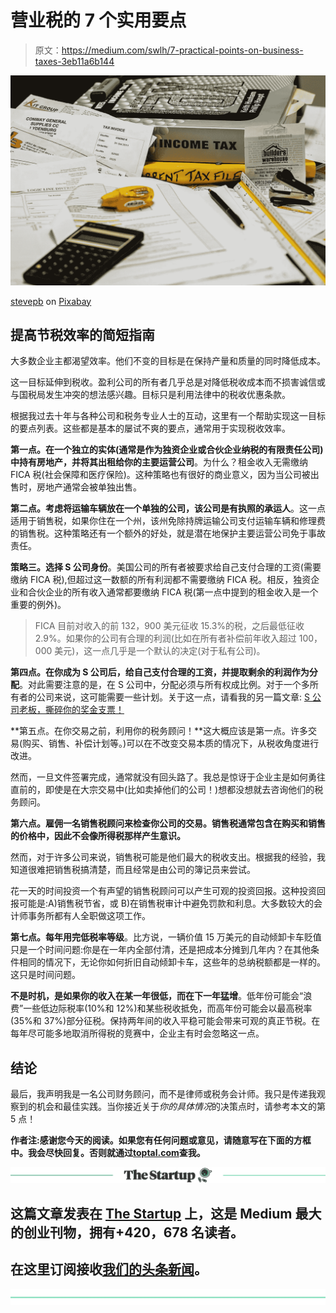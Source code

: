 # 营业税的 7 个实用要点

> 原文：<https://medium.com/swlh/7-practical-points-on-business-taxes-3eb11a6b144>

![](img/1e8f16dc2fcd9a29d68896499135402e.png)

[stevepb](https://pixabay.com/en/users/stevepb-282134/) on [Pixabay](https://pixabay.com/en/income-tax-calculation-calculate-491626/)

## 提高节税效率的简短指南

大多数企业主都渴望效率。他们不变的目标是在保持产量和质量的同时降低成本。

这一目标延伸到税收。盈利公司的所有者几乎总是对降低税收成本而不损害诚信或与国税局发生冲突的想法感兴趣。目标只是利用法律中的税收优惠条款。

根据我过去十年与各种公司和税务专业人士的互动，这里有一个帮助实现这一目标的要点列表。这些都是基本的屡试不爽的要点，通常用于实现税收效率。

**第一点。在一个独立的实体(通常是作为独资企业或合伙企业纳税的有限责任公司)中持有房地产，并将其出租给你的主要运营公司**。为什么？租金收入无需缴纳 FICA 税(社会保障和医疗保险)。这种策略也有很好的商业意义，因为当公司被出售时，房地产通常会被单独出售。

**第二点。考虑将运输车辆放在一个单独的公司，该公司是有执照的承运人**。这一点适用于销售税，如果你住在一个州，该州免除持牌运输公司支付运输车辆和修理费的销售税。这种策略还有一个额外的好处，就是潜在地保护主要运营公司免于事故责任。

**策略三。选择 S 公司身份**。美国公司的所有者被要求给自己支付合理的工资(需要缴纳 FICA 税),但超过这一数额的所有利润都不需要缴纳 FICA 税。相反，独资企业和合伙企业的所有收入通常都要缴纳 FICA 税(第一点中提到的租金收入是一个重要的例外)。

> FICA 目前对收入的前 132，900 美元征收 15.3%的税，之后最低征收 2.9%。如果你的公司有合理的利润(比如在所有者补偿前年收入超过 100，000 美元)，这一点几乎是一个默认的决定(对于私有公司)。

**第四点。在你成为 S 公司后，给自己支付合理的工资，并提取剩余的利润作为分配**。对此需要注意的是，在 S 公司中，分配必须与所有权成比例。对于一个多所有者的公司来说，这可能需要一些计划。关于这一点，请看我的另一篇文章: [S 公司老板，撕碎你的奖金支票！](https://www.linkedin.com/pulse/hey-corp-owner-shred-your-bonus-check-scott-hoover/)

**第五点。在你交易之前，利用你的税务顾问！**这大概应该是第一点。许多交易(购买、销售、补偿计划等。)可以在不改变交易本质的情况下，从税收角度进行改进。

然而，一旦文件签署完成，通常就没有回头路了。我总是惊讶于企业主是如何勇往直前的，即使是在大宗交易中(比如卖掉他们的公司！)想都没想就去咨询他们的税务顾问。

**第六点。雇佣一名销售税顾问来检查你公司的交易。销售税通常包含在购买和销售的价格中，因此不会像所得税那样产生意识。**

然而，对于许多公司来说，销售税可能是他们最大的税收支出。根据我的经验，我知道很难把销售税搞清楚，而且经常是由公司的簿记员来尝试。

花一天的时间投资一个有声望的销售税顾问可以产生可观的投资回报。这种投资回报可能是:A)销售税节省，或 B)在销售税审计中避免罚款和利息。大多数较大的会计师事务所都有人全职做这项工作。

**第七点。每年用完低税率等级**。比方说，一辆价值 15 万美元的自动倾卸卡车贬值只是一个时间问题:你是在一年内全部付清，还是把成本分摊到几年内？在其他条件相同的情况下，无论你如何折旧自动倾卸卡车，这些年的总纳税额都是一样的。这只是时间问题。

**不是时机，是如果你的收入在某一年很低，而在下一年猛增**。低年份可能会“浪费”一些低边际税率(10%和 12%)和某些税收抵免，而高年份可能会以最高税率(35%和 37%)部分征税。保持两年间的收入平稳可能会带来可观的真正节税。在每年尽可能多地取消所得税的竞赛中，企业主有时会忽略这一点。

## 结论

最后，我声明我是一名公司财务顾问，而不是律师或税务会计师。我只是传递我观察到的机会和最佳实践。当你接近关于*你的具体情况*的决策点时，请参考本文的第 5 点！

**作者注:感谢您今天的阅读。如果您有任何问题或意见，请随意写在下面的方框中。我会尽快回复。否则就通过**[**toptal.com**](https://www.toptal.com/finance/resume/scott-hoover#book-unmatched-finance-advisors)**查我。**

[![](img/308a8d84fb9b2fab43d66c117fcc4bb4.png)](https://medium.com/swlh)

## 这篇文章发表在 [The Startup](https://medium.com/swlh) 上，这是 Medium 最大的创业刊物，拥有+420，678 名读者。

## 在这里订阅接收[我们的头条新闻](https://growthsupply.com/the-startup-newsletter/)。

[![](img/b0164736ea17a63403e660de5dedf91a.png)](https://medium.com/swlh)